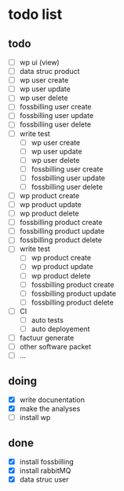 # todo list

## todo

- [ ] wp ui (view)
- [ ] data struc product
- [ ] wp user create
- [ ] wp user update
- [ ] wp user delete
- [ ] fossbilling user create
- [ ] fossbilling user update
- [ ] fossbilling user delete
- [ ] write test
    - [ ] wp user create
    - [ ] wp user update
    - [ ] wp user delete
    - [ ] fossbilling user create
    - [ ] fossbilling user update
    - [ ] fossbilling user delete
- [ ] wp product create
- [ ] wp product update
- [ ] wp product delete
- [ ] fossbilling product create
- [ ] fossbilling product update
- [ ] fossbilling product delete
- [ ] write test
    - [ ] wp product create
    - [ ] wp product update
    - [ ] wp product delete
    - [ ] fossbilling product create
    - [ ] fossbilling product update
    - [ ] fossbilling product delete
 - [ ] CI
    - [ ] auto tests
    - [ ] auto deployement
- [ ] factuur generate
- [ ] other software packet
- [ ] ...

## doing

 - [x] write docunentation
 - [x] make the analyses
 - [ ] install wp

## done

- [x] install fossbilling
- [x] install rabbitMQ
- [x] data struc user
